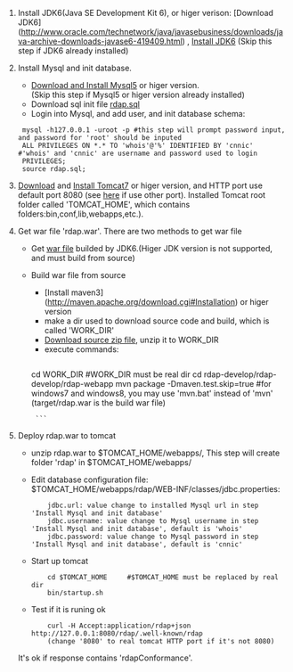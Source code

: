 1. Install JDK6(Java SE Development Kit 6), or higer verison: [Download JDK6] (http://www.oracle.com/technetwork/java/javasebusiness/downloads/java-archive-downloads-javase6-419409.html) ,  [Install JDK6](http://www.oracle.com/technetwork/java/javase/install-142943.html)
(Skip this step if JDK6 already installed)
1. Install Mysql and init database.
   * [Download and Install Mysql5](http://dev.mysql.com/downloads/mysql) or higer version.  
     (Skip this step if Mysql5 or higer version already installed)
   * Download sql init file [rdap.sql](https://raw.githubusercontent.com/cnnic/rdap/develop/rdap-webapp/build/rdap.sql)
   * Login into Mysql, and add user, and init database schema: 
   ```
   	mysql -h127.0.0.1 -uroot -p	#this step will prompt password input, and password for 'root' should be inputed
   	ALL PRIVILEGES ON *.* TO 'whois'@'%' IDENTIFIED BY 'cnnic'	#'whois' and 'cnnic' are username and password used to login
   	PRIVILEGES;
   	source rdap.sql;
   ```

1. [Download](http://tomcat.apache.org/download-70.cgi) and [Install Tomcat7](http://tomcat.apache.org/tomcat-7.0-doc/setup.html) or higer version, and HTTP port use default port 8080 (see [here](http://tomcat.apache.org/tomcat-7.0-doc/RUNNING.txt) if use other port).
Installed Tomcat root folder called 'TOMCAT_HOME', which contains folders:bin,conf,lib,webapps,etc.).

1. Get war file 'rdap.war'. There are two methods to get war file
   * Get [war file](https://github.com/cnnic/rdap/blob/develop/rdap-webapp/build/rdap.war) builded by JDK6.(Higer JDK version is not supported, and must build from source)
   * Build war file from source
      *  [Install maven3] (http://maven.apache.org/download.cgi#Installation) or higer version
      *  make a dir used to download source code and build, which is called 'WORK_DIR'
      *  [Download source zip file](https://github.com/cnnic/rdap/archive/develop.zip), unzip it to WORK_DIR
      *  execute commands:
          ```
		cd WORK_DIR		#WORK_DIR must be real dir
		cd rdap-develop/rdap-develop/rdap-webapp
		mvn package -Dmaven.test.skip=true	 #for windows7 and windows8, you may use 'mvn.bat' instead of 'mvn'
		(target/rdap.war  is the build war file)

          ```
1. Deploy rdap.war to tomcat
   * unzip rdap.war to $TOMCAT_HOME/webapps/, This step will create folder 'rdap' in $TOMCAT_HOME/webapps/
		
   * Edit database configuration file: $TOMCAT_HOME/webapps/rdap/WEB-INF/classes/jdbc.properties:
	
		```
			jdbc.url: value change to installed Mysql url in step 'Install Mysql and init database'
			jdbc.username: value change to Mysql username in step 'Install Mysql and init database', default is 'whois'
			jdbc.password: value change to Mysql password in step 'Install Mysql and init database', default is 'cnnic'
		```

   * Start up tomcat
	   
		```
			cd $TOMCAT_HOME		#$TOMCAT_HOME must be replaced by real dir
			bin/startup.sh
		```

   * Test if it is runing ok
	   	```
			curl -H Accept:application/rdap+json http://127.0.0.1:8080/rdap/.well-known/rdap
			(change '8080' to real tomcat HTTP port if it's not 8080)
		```
	It's ok if response contains 'rdapConformance'. 
